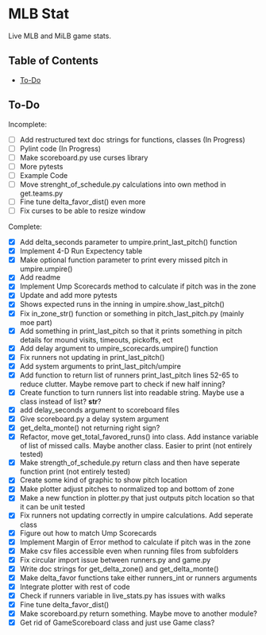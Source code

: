 # MLB Stat

Live MLB and MiLB game stats.

## Table of Contents

- [To-Do](#to-do)

## To-Do

Incomplete:
- [ ] Add restructured text doc strings for functions, classes (In Progress)
- [ ] Pylint code (In Progress)
- [ ] Make scoreboard.py use curses library
- [ ] More pytests
- [ ] Example Code
- [ ] Move strenght_of_schedule.py calculations into own method in get.teams.py
- [ ] Fine tune delta_favor_dist() even more
- [ ] Fix curses to be able to resize window

Complete:
- [X] Add delta_seconds parameter to umpire.print_last_pitch() function
- [X] Implement 4-D Run Expectency table
- [X] Make optional function parameter to print every missed pitch in umpire.umpire()
- [X] Add readme
- [X] Implement Ump Scorecards method to calculate if pitch was in the zone
- [X] Update and add more pytests
- [X] Shows expected runs in the inning in umpire.show_last_pitch()
- [X] Fix in_zone_str() function or something in pitch_last_pitch.py (mainly moe part)
- [X] Add something in print_last_pitch so that it prints something in pitch details for mound visits, timeouts, pickoffs, ect
- [X] Add delay argument to umpire_scorecards.umpire() function
- [X] Fix runners not updating in print_last_pitch()
- [X] Add system arguments to print_last_pitch/umpire
- [X] Add function to return list of runners print_last_pitch lines 52-65 to reduce clutter. Maybe remove part to check if new half inning?
- [X] Create function to turn runners list into readable string. Maybe use a class instead of list? __str__?
- [X] add delay_seconds argument to scoreboard files
- [X] Give scoreboard.py a delay system argument
- [X] get_delta_monte() not returning right sign?
- [X] Refactor, move get_total_favored_runs() into class. Add instance variable of list of missed calls. Maybe another class. Easier to print (not entirely tested)
- [X] Make strength_of_schedule.py return class and then have seperate function print (not entirely tested)
- [X] Create some kind of graphic to show pitch location
- [X] Make plotter adjust pitches to normalized top and bottom of zone
- [X] Make a new function in plotter.py that just outputs pitch location so that it can be unit tested
- [X] Fix runners not updating correctly in umpire calculations. Add seperate class
- [X] Figure out how to match Ump Scorecards
- [X] Implement Margin of Error method to calculate if pitch was in the zone
- [X] Make csv files accessible even when running files from subfolders
- [X] Fix circular import issue between runners.py and game.py
- [X] Write doc strings for get_delta_zone() and get_delta_monte()
- [X] Make delta_favor functions take either runners_int or runners arguments
- [X] Integrate plotter with rest of code
- [X] Check if runners variable in live_stats.py has issues with walks
- [X] Fine tune delta_favor_dist()
- [X] Make scoreboard.py return something. Maybe move to another module?
- [X] Get rid of GameScoreboard class and just use Game class?